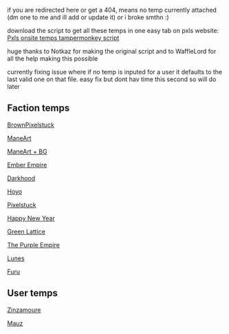 if you are redirected here or get a 404, means no temp currently attached (dm one to me and ill add or update it) or i broke smthn :)

download the script to get all these temps in one easy tab on pxls website: [Pxls onsite temps tampermonkey script](https://gist.github.com/SirSeizure666/77d166fa80c067fac981df92956c51a3/raw/0bf095373957e497252b18e5e20d249b409a7f21/OnsiteTemps.user.js)

huge thanks to Notkaz for making the original script and to WaffleLord for all the help making this possible

currently fixing issue where if no temp is inputed for a user it defaults to the last valid one on that file. easy fix but dont hav time this second so will do later
## Faction temps
[BrownPixelstuck](https://sirseizure666.github.io/Factions/BrownPixelstuck) 

[ManeArt](https://thewafflelord37.github.io/ManePxls-Template-Redirects/art.html) 

[ManeArt + BG](https://thewafflelord37.github.io/ManePxls-Template-Redirects/full.html)

[Ember Empire](https://sirseizure666.github.io/Factions/EmberEmpire)

[Darkhood](https://sirseizure666.github.io/Factions/Darkhood)

[Hoyo](https://sirseizure666.github.io/Factions/Hoyo)

[Pixelstuck](https://sirseizure666.github.io/Factions/Pixelstuck)

[Happy New Year](https://sirseizure666.github.io/Factions/HNY)

[Green Lattice](https://sirseizure666.github.io/Factions/GL)

[The Purple Empire](https://sirseizure666.github.io/Factions/TPE)

[Lunes](https://sirseizure666.github.io/Factions/Lunes)

[Furu](https://sirseizure666.github.io/Factions/Furu)

## User temps

[Zinzamoure](https://sirseizure666.github.io/Users/Zinzamoure) 

[Mauz](https://sirseizure666.github.io/Users/Mauz) 




